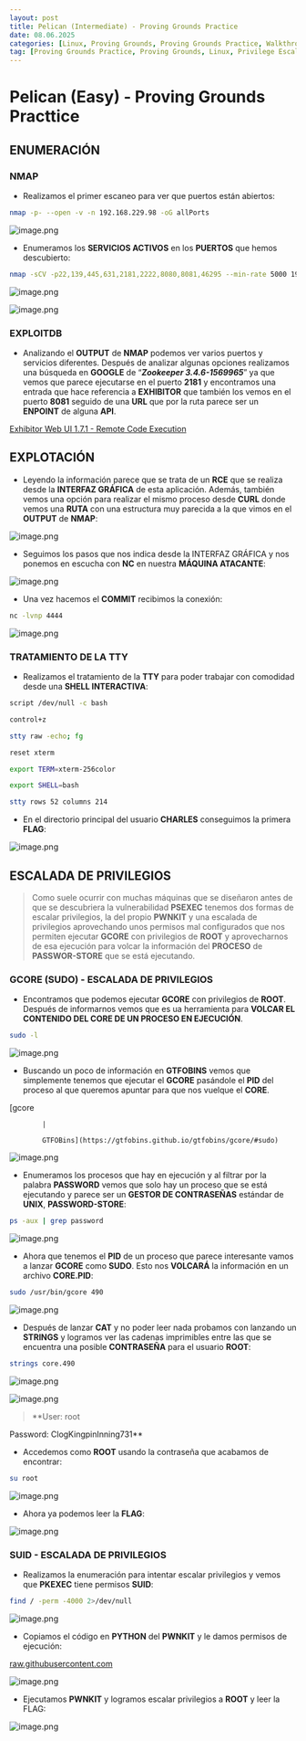 ```yaml
---
layout: post
title: Pelican (Intermediate) - Proving Grounds Practice
date: 08.06.2025
categories: [Linux, Proving Grounds, Proving Grounds Practice, Walkthrough, OSCP, Tutorial]
tag: [Proving Grounds Practice, Proving Grounds, Linux, Privilege Escalation, PKEXEC, PWNKIT, Zookeeper 3.4.6-1569965, Zookeeper, Exhibitor, SUID, Intermediate]
---
```


 # Pelican (Easy) - Proving Grounds Practtice

## ENUMERACIÓN

### NMAP

- Realizamos el primer escaneo para ver que puertos están abiertos:

```bash
nmap -p- --open -v -n 192.168.229.98 -oG allPorts
```

![image.png](assets/img/post-img/Pelican/image.png)

- Enumeramos los **SERVICIOS ACTIVOS** en los **PUERTOS** que hemos descubierto:

```bash
nmap -sCV -p22,139,445,631,2181,2222,8080,8081,46295 --min-rate 5000 192.168.229.98 -oN targeted
```

![image.png](assets/img/post-img/Pelican/image%201.png)

![image.png](assets/img/post-img/Pelican/image%202.png)

### EXPLOITDB

- Analizando el **OUTPUT** de **NMAP** podemos ver varios puertos y servicios diferentes. Después de analizar algunas opciones realizamos una búsqueda en **GOOGLE** de “***Zookeeper 3.4.6-1569965***” ya que vemos que parece ejecutarse en el puerto **2181** y encontramos una entrada que hace referencia a **EXHIBITOR** que también los vemos en el puerto **8081** seguido de una **URL** que por la ruta parece ser un **ENPOINT** de alguna **API**.

[Exhibitor Web UI 1.7.1 - Remote Code Execution](https://www.exploit-db.com/exploits/48654)

## EXPLOTACIÓN

- Leyendo la información parece que se trata de un **RCE** que se realiza desde la **INTERFAZ GRÁFICA** de esta aplicación. Además, también vemos una opción para realizar el mismo proceso desde **CURL** donde vemos una **RUTA** con una estructura muy parecida a la que vimos en el **OUTPUT** de **NMAP**:

![image.png](assets/img/post-img/Pelican/image%203.png)

- Seguimos los pasos que nos indica desde la INTERFAZ GRÁFICA y nos ponemos en escucha con **NC** en nuestra **MÁQUINA ATACANTE**:

![image.png](assets/img/post-img/Pelican/image%204.png)

- Una vez hacemos el **COMMIT** recibimos la conexión:

```bash
nc -lvnp 4444
```

![image.png](assets/img/post-img/Pelican/image%205.png)

### TRATAMIENTO DE LA TTY

- Realizamos el tratamiento de la **TTY** para poder trabajar con comodidad desde una **SHELL INTERACTIVA**:

```bash
script /dev/null -c bash

control+z

stty raw -echo; fg

reset xterm

export TERM=xterm-256color

export SHELL=bash

stty rows 52 columns 214 
```

- En el directorio principal del usuario **CHARLES** conseguimos la primera **FLAG**:

![image.png](assets/img/post-img/Pelican/image%206.png)

## ESCALADA DE PRIVILEGIOS

> Como suele ocurrir con muchas máquinas que se diseñaron antes de que se descubriera la vulnerabilidad **PSEXEC** tenemos dos formas de escalar privilegios, la del propio **PWNKIT** y una escalada de privilegios aprovechando unos permisos mal configurados que nos permiten ejecutar **GCORE** con privilegios de **ROOT** y aprovecharnos de esa ejecución para volcar la información del **PROCESO** de **PASSWOR-STORE** que se está ejecutando.
> 

### GCORE (SUDO) - ESCALADA DE PRIVILEGIOS

- Encontramos que podemos ejecutar **GCORE** con privilegios de **ROOT**. Después de informarnos vemos que es ua herramienta para **VOLCAR EL CONTENIDO DEL CORE DE UN PROCESO EN EJECUCIÓN**.

```bash
sudo -l
```

![image.png](assets/img/post-img/Pelican/image%207.png)

- Buscando un poco de información en **GTFOBINS** vemos que simplemente tenemos que ejecutar el **GCORE** pasándole el **PID** del proceso al que queremos apuntar para que nos vuelque el **CORE**.

[gcore
            
            |
            
            GTFOBins](https://gtfobins.github.io/gtfobins/gcore/#sudo)

![image.png](assets/img/post-img/Pelican/image%208.png)

- Enumeramos los procesos que hay en ejecución y al filtrar por la palabra **PASSWORD** vemos que solo hay un proceso que se está ejecutando y parece ser un **GESTOR DE CONTRASEÑAS** estándar de **UNIX**, **PASSWORD-STORE**:

```bash
ps -aux | grep password
```

![image.png](assets/img/post-img/Pelican/image%209.png)

- Ahora que tenemos el **PID** de un proceso que parece interesante vamos a lanzar **GCORE** como **SUDO**. Esto nos **VOLCARÁ** la información en un archivo **CORE.PID**:

```bash
sudo /usr/bin/gcore 490
```

![image.png](assets/img/post-img/Pelican/image%2010.png)

- Después de lanzar **CAT** y no poder leer nada probamos con lanzando un **STRINGS** y logramos ver las cadenas imprimibles entre las que se encuentra una posible **CONTRASEÑA** para el usuario **ROOT**:

```bash
strings core.490
```

![image.png](assets/img/post-img/Pelican/image%2011.png)

![image.png](assets/img/post-img/Pelican/image%2012.png)

> **User: root 

Password: ClogKingpinInning731**
> 

- Accedemos como **ROOT** usando la contraseña que acabamos de encontrar:

```bash
su root
```

![image.png](assets/img/post-img/Pelican/image%2013.png)

- Ahora ya podemos leer la **FLAG**:

![image.png](assets/img/post-img/Pelican/image%2014.png)

### SUID - ESCALADA DE PRIVILEGIOS

- Realizamos la enumeración para intentar escalar privilegios y vemos que **PKEXEC** tiene permisos **SUID**:

```bash
find / -perm -4000 2>/dev/null
```

![image.png](assets/img/post-img/Pelican/image%2015.png)

- Copiamos el código en **PYTHON** del **PWNKIT** y le damos permisos de ejecución:

[raw.githubusercontent.com](https://raw.githubusercontent.com/Almorabea/pkexec-exploit/refs/heads/main/CVE-2021-4034.py)

![image.png](assets/img/post-img/Pelican/image%2016.png)

- Ejecutamos **PWNKIT** y logramos escalar privilegios a **ROOT** y leer la FLAG:

![image.png](assets/img/post-img/Pelican/image%2017.png)